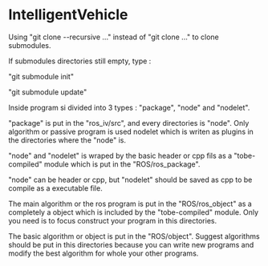 # IntelligentVehicle
Using "git clone --recursive ..." instead of "git clone ..." to clone submodules.

If submodules directories still empty, type : 

"git submodule init"

"git submodule update"

Inside program si divided into 3 types : "package", "node" and "nodelet".

"package" is put in the "ros_iv/src", and every directories is "node". Only algorithm or passive program is used nodelet which is writen as plugins in the directories where the "node" is.

"node" and "nodelet" is wraped by the basic header or cpp fils as a "tobe-compiled" module which is put in the "ROS/ros_package".

"node" can be header or cpp, but "nodelet" should be saved as cpp to be compile as a executable file.

The main algorithm or the ros program is put in the "ROS/ros_object" as a completely a object which is included by the "tobe-compiled" module. Only you need
is to focus construct your program in this directories.

The basic algorithm or object is put in the "ROS/object". Suggest algorithms should be put in this directories because you can write new programs and modify the best algorithm for whole your other programs.
